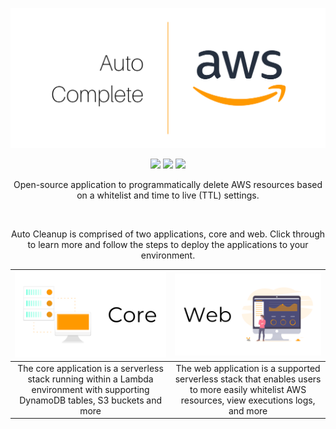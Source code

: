 ![](./static/banner.png)

<p align="center">
<a href="https://travis-ci.org/servian/aws-auto-cleanup"><img src="https://travis-ci.org/servian/aws-auto-cleanup.svg?branch=master"></a> <a href="https://www.codacy.com/app/servian/aws-auto-cleanup?utm_source=github.com&utm_medium=referral&utm_content=servian/aws-auto-cleanup&utm_campaign=Badge_Grade"><img src="https://api.codacy.com/project/badge/Grade/4f20fbbb03464b9aa6c558a4415d2288"></a> <a href="https://www.codacy.com/app/servian/aws-auto-cleanup?utm_source=github.com&utm_medium=referral&utm_content=servian/aws-auto-cleanup&utm_campaign=Badge_Coverage"><img src="https://api.codacy.com/project/badge/Coverage/4f20fbbb03464b9aa6c558a4415d2288"></a>
</p>

<p align="center">
Open-source application to programmatically delete AWS resources based on a whitelist and time to live (TTL) settings.
</p>
<br/>
<p align="center">
Auto Cleanup is comprised of two applications, core and web. Click through to learn more and follow the steps to deploy the applications to your environment.
</p>

|                                            [![core](./static/core.png)](./app/README.md)                                            |                                                  [![web](./static/web.png)](./web/README.md)                                                  |
| :---------------------------------------------------------------------------------------------------------------------------------: | :-------------------------------------------------------------------------------------------------------------------------------------------: |
| The core application is a serverless stack running within a Lambda environment with supporting DynamoDB tables, S3 buckets and more | The web application is a supported serverless stack that enables users to more easily whitelist AWS resources, view executions logs, and more |
